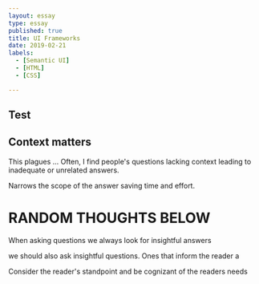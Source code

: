 ```yaml
---
layout: essay
type: essay
published: true
title: UI Frameworks
date: 2019-02-21
labels:
  - [Semantic UI]
  - [HTML]
  - [CSS]

---
```



## Test

## Context matters
  This plagues ...  Often, I find people's questions lacking context leading to inadequate or unrelated answers.
  
  Narrows the scope of the answer saving time and effort.
  

# RANDOM THOUGHTS BELOW

When asking questions we always look for insightful answers

we should also ask insightful questions.  Ones that inform the reader a

Consider the reader's standpoint and be cognizant of the readers needs

